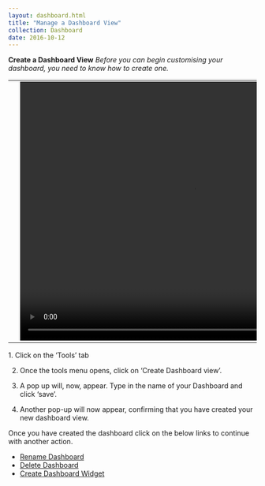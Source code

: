 ```yaml
---
layout: dashboard.html
title: "Manage a Dashboard View"
collection: Dashboard
date: 2016-10-12
---
```

**Create a Dashboard View**
_Before you can begin customising your dashboard, you need to know how to create one._

<table>
<tr>
<td width="50px"></td>
<td width="700px">
<video width="700" height="525" controls>
	<source src="/assets/video/Dashboard/How_to_Create_A_Dashboard_View.mp4" type="video/mp4">
	Your browser does not support the video tag.
</video>
</td>
<td width="50px"></td>
</tr>
</table>
1.	Click on the ‘Tools’ tab

2.	Once the tools menu opens, click on ‘Create Dashboard view’.

3.	A pop up will, now, appear. Type in the name of your Dashboard and click ‘save’.

4.	Another pop-up will now appear, confirming that you have created your new dashboard view.

Once you have created the dashboard click on the below links to continue with another action.
- [Rename Dashboard](/dashboard/b_Rename_Dashboard/Rename_Dashboard)
- [Delete Dashboard](/dashboard/c_deleting_dashboard/deleting_dashboard)
- [Create Dashboard Widget](/dashboard/d_Creating_Panel/Creating_Panel)
